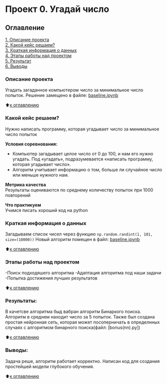 # Проект 0. Угадай число

## Оглавление  
[1. Описание проекта](.README.md#Описание-проекта)  
[2. Какой кейс решаем?](.README.md#Какой-кейс-решаем)  
[3. Краткая информация о данных](.README.md#Краткая-информация-о-данных)  
[4. Этапы работы над проектом](.README.md#Этапы-работы-над-проектом)  
[5. Результат](.README.md#Результат)    
[6. Выводы](.README.md#Выводы) 

### Описание проекта    
Угадать загаданное компьютером число за минимальное число попыток. Решение замещено в файле: [baseline.ipynb](baseline.ipynb)

:arrow_up:[к оглавлению](_)


### Какой кейс решаем?    
Нужно написать программу, которая угадывает число за минимальное число попыток

**Условия соревнования:**  
- Компьютер загадывает целое число от 0 до 100, и нам его нужно угадать. Под «угадать», подразумевается «написать программу, которая угадывает число».
- Алгоритм учитывает информацию о том, больше ли случайное число или меньше нужного нам.

**Метрика качества**     
Результаты оцениваются по среднему количеству попыток при 1000 повторений

**Что практикуем**     
Учимся писать хороший код на python

### Краткая информация о данных
Загадываем список чисел через функцию ``np.random.randint(1, 101, size=(10000))`` 
Новый алгоритм помещен в файл: [baseline.ipynb](baseline.ipynb)
  
:arrow_up:[к оглавлению](README.md#Оглавление)

### Этапы работы над проектом  
-Поиск подходяшего алгоритма
-Адаптация алгоритма под наши задачи
-Попытка достижения лучших результатов

:arrow_up:[к оглавлению](README.md#Оглавление)

### Результаты:  

В качетсве алгоритма быд вабран алгоритм Бинаркого поиска. Алгоритм в среднем находит число за 5 попыток.
Также был создана простая нейронная сеть, которая может посоперничать в определнных случаях с алгоритмом бинарного поиска(файл: [bonus(nn).py])

:arrow_up:[к оглавлению](README.md#Оглавление)

### Выводы:
Задача реше, алгоритм работает корректно. Написан код для создания простейшей модели глубокого обучения.


:arrow_up:[к оглавлению](README.md#Оглавление)
